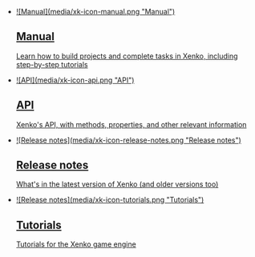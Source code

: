 <style>
	.sideaffix, .breadcrumb, style+h1 {
		display: none;
	}
</style>

# Xenko documentation
<ul class="xk-documentation-list col-md-8 col-sm-12 col-lg-7">
	<li>
		<a href="manual/index.html">
			<div class="xk-documentation-image">
				![Manual](media/xk-icon-manual.png "Manual")
			</div>
			<div class="xk-documentation-chapter">
				<h2>
					Manual
				</h2>
				<div class="xi_arrowLink"></div>
				<p class="hidden-xs">
					Learn how to build projects and complete tasks in Xenko, including step-by-step tutorials
				</p>
			</div>
		</a>
	</li>
	<li>
		<a href="api/index.html">
			<div class="xk-documentation-image">
				![API](media/xk-icon-api.png "API")
			</div>
			<div class="xk-documentation-chapter">
				<h2>
					API 
				</h2>
				<div class="xi_arrowLink"></div>
				<p class="hidden-xs">
					Xenko's API, with methods, properties, and other relevant information
				</p>
			</div>
		</a>
	</li>
	<li>
		<a href="ReleaseNotes/index.html">
			<div class="xk-documentation-image">
				![Release notes](media/xk-icon-release-notes.png "Release notes")
			</div>
			<div class="xk-documentation-chapter">
				<h2>
					Release notes
				</h2>
				<div class="xi_arrowLink"></div>
				<p class="hidden-xs">
					What's in the latest version of Xenko (and older versions too)
				</p>
			</div>
		</a>
	</li>
	<li>
		<a href="tutorials/index.html">
			<div class="xk-documentation-image">
				![Release notes](media/xk-icon-tutorials.png "Tutorials")
			</div>
			<div class="xk-documentation-chapter">
				<h2>
					Tutorials
				</h2>
				<div class="xi_arrowLink"></div>
				<p class="hidden-xs">
					Tutorials for the Xenko game engine
				</p>
			</div>
		</a>
	</li>
</ul>
